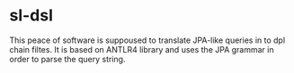 # sl-dsl

This peace of software is suppoused to translate JPA-like queries in to dpl chain filtes.
It is based on ANTLR4 library and uses the JPA grammar in order to parse the query string.
